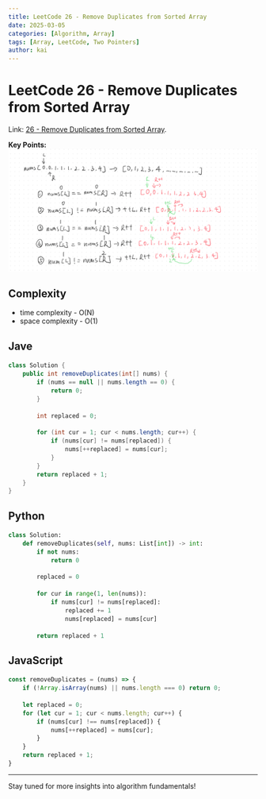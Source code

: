 ```yaml
---
title: LeetCode 26 - Remove Duplicates from Sorted Array
date: 2025-03-05
categories: [Algorithm, Array]
tags: [Array, LeetCode, Two Pointers]
author: kai
---
```


# LeetCode 26 - Remove Duplicates from Sorted Array

Link: [26 - Remove Duplicates from Sorted Array](https://leetcode.com/problems/remove-duplicates-from-sorted-array/description/).

**Key Points:**
![Remove Duplicates from Sorted Array](/assets/img/posts/Algorithm/Array/LC26.png)


## Complexity
- time complexity - O(N)
- space complexity - O(1)


## Jave

```java
class Solution {
    public int removeDuplicates(int[] nums) {
        if (nums == null || nums.length == 0) {
            return 0;
        }

        int replaced = 0;

        for (int cur = 1; cur < nums.length; cur++) {
            if (nums[cur] != nums[replaced]) {
                nums[++replaced] = nums[cur];
            }
        }
        return replaced + 1;
    }
}
```


## Python

```python
class Solution:
    def removeDuplicates(self, nums: List[int]) -> int:
        if not nums:
            return 0

        replaced = 0

        for cur in range(1, len(nums)):
            if nums[cur] != nums[replaced]:
                replaced += 1
                nums[replaced] = nums[cur]
                
        return replaced + 1
```


## JavaScript

```javascript
const removeDuplicates = (nums) => {
    if (!Array.isArray(nums) || nums.length === 0) return 0;

    let replaced = 0;
    for (let cur = 1; cur < nums.length; cur++) {
        if (nums[cur] !== nums[replaced]) {
            nums[++replaced] = nums[cur];
        }
    }
    return replaced + 1;
}
```






---

Stay tuned for more insights into algorithm fundamentals!
